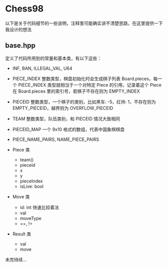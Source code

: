 # Chess98

以下是关于代码细节的一些说明，注释里可能确实讲不清楚思路，在这里提供一下我设计的想法

## base.hpp

定义了代码所用到的常量和基本类，有以下这些：

- INF, BAN, ILLEGAL_VAL, U64
- PIECE_INDEX 整数类型，棋盘初始化时会生成棋子列表 Board.pieces，每一个 PIECE_INDEX 类型就相当于一个对特定 Piece 的引用，记录着这个 Piece 在 Board.pieces 里的索引号，若棋子不存在则为 EMPTY_INDEX
- PIECEID 整数类型，一个棋子的类别，比如黑车: -5，红帅: 1，不存在则为EMPTY_PIECEID，越界则为 OVERFLOW_PIECEID
- TEAM 整数类型，队伍类别，和 PIECEID 情况大致相同
- PIECEID_MAP 一个 9x10 格式的数组，代表中国象棋棋盘
- PIECE_NAME_PAIRS, NAME_PIECE_PAIRS

- Piece 类
    - team()
    - pieceid
    - x
    - y
    - pieceIndex
    - isLive: bool
- Move 类
    - id: int 快速比较着法
    - val
    - moveType
    - ==, !=
- Result 类
    - val
    - move

未完待续...
